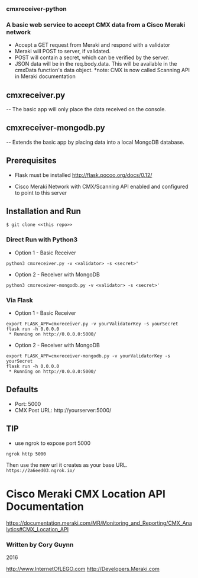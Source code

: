 ### cmxreceiver-python


### A basic web service to accept CMX data from a Cisco Meraki network
- Accept a GET request from Meraki and respond with a validator
- Meraki will POST to server, if validated.
- POST will contain a secret, which can be verified by the server.
- JSON data will be in the req.body.data. This will be available in the cmxData function's data object.
*note: CMX is now called Scanning API in Meraki documentation

## cmxreceiver.py
-- The basic app will only place the data received on the console. 

## cmxreceiver-mongodb.py
-- Extends the basic app by placing data into a local MongoDB database.


## Prerequisites
* Flask must be installed
http://flask.pocoo.org/docs/0.12/

* Cisco Meraki Network with CMX/Scanning API enabled and configured to point to this server

## Installation and Run
```
$ git clone <<this repo>>
```
### Direct Run with Python3
* Option 1 - Basic Receiver
```
python3 cmxreceiver.py -v <validator> -s <secret>'
```
* Option 2 - Receiver with MongoDB
```
python3 cmxreceiver-mongodb.py -v <validator> -s <secret>'
```

### Via Flask
* Option 1 - Basic Receiver
```
export FLASK_APP=cmxreceiver.py -v yourValidatorKey -s yourSecret
flask run -h 0.0.0.0
 * Running on http://0.0.0.0:5000/
```
* Option 2 - Receiver with MongoDB
```
export FLASK_APP=cmxreceiver-mongodb.py -v yourValidatorKey -s yourSecret
flask run -h 0.0.0.0
 * Running on http://0.0.0.0:5000/
```

## Defaults
* Port: 5000
* CMX Post URL: http://yourserver:5000/

## TIP
* use ngrok to expose port 5000
```
ngrok http 5000
```
Then use the new url it creates as your base URL. `https://2a6eed03.ngrok.io/`



# Cisco Meraki CMX Location API Documentation
https://documentation.meraki.com/MR/Monitoring_and_Reporting/CMX_Analytics#CMX_Location_API




### Written by Cory Guynn
2016

http://www.InternetOfLEGO.com
http://Developers.Meraki.com
